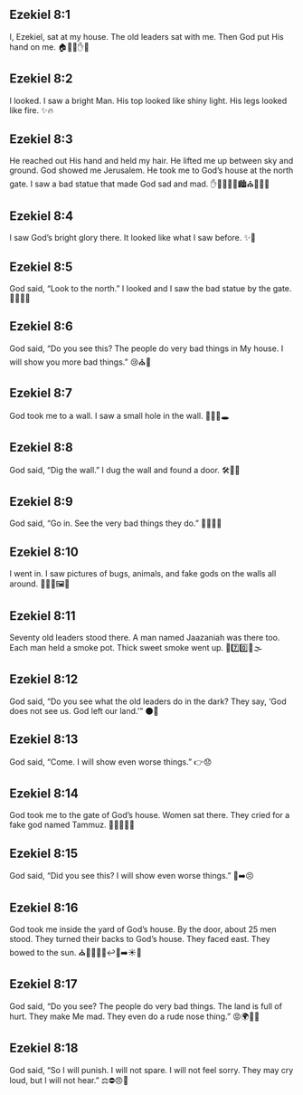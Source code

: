 ## Ezekiel 8:1
I, Ezekiel, sat at my house. The old leaders sat with me. Then God put His hand on me. 🏠👴👴✋✨
## Ezekiel 8:2
I looked. I saw a bright Man. His top looked like shiny light. His legs looked like fire. ✨🔥
## Ezekiel 8:3
He reached out His hand and held my hair. He lifted me up between sky and ground. God showed me Jerusalem. He took me to God’s house at the north gate. I saw a bad statue that made God sad and mad. ✋🙆‍♂️🛫🌌🏙️⛪🧭🗿😠
## Ezekiel 8:4
I saw God’s bright glory there. It looked like what I saw before. ✨🙏
## Ezekiel 8:5
God said, “Look to the north.” I looked and I saw the bad statue by the gate. 👀🧭🚪🗿
## Ezekiel 8:6
God said, “Do you see this? The people do very bad things in My house. I will show you more bad things.” 😢⛪🚫
## Ezekiel 8:7
God took me to a wall. I saw a small hole in the wall. 🚶‍♂️🧱🕳️
## Ezekiel 8:8
God said, “Dig the wall.” I dug the wall and found a door. 🛠️🧱🚪
## Ezekiel 8:9
God said, “Go in. See the very bad things they do.” 🚶‍♂️🚪😞
## Ezekiel 8:10
I went in. I saw pictures of bugs, animals, and fake gods on the walls all around. 🐜🐍🐺🖼️🗿
## Ezekiel 8:11
Seventy old leaders stood there. A man named Jaazaniah was there too. Each man held a smoke pot. Thick sweet smoke went up. 👴7️⃣0️⃣🫙🌫️
## Ezekiel 8:12
God said, “Do you see what the old leaders do in the dark? They say, ‘God does not see us. God left our land.’” 🌑🙈
## Ezekiel 8:13
God said, “Come. I will show even worse things.” 👉😞
## Ezekiel 8:14
God took me to the gate of God’s house. Women sat there. They cried for a fake god named Tammuz. 🚪👩‍🦱😭🗿
## Ezekiel 8:15
God said, “Did you see this? I will show even worse things.” 👀➡️😣
## Ezekiel 8:16
God took me inside the yard of God’s house. By the door, about 25 men stood. They turned their backs to God’s house. They faced east. They bowed to the sun. ⛪🚶‍♂️🚶‍♂️↩️🧭➡️☀️🙏
## Ezekiel 8:17
God said, “Do you see? The people do very bad things. The land is full of hurt. They make Me mad. They even do a rude nose thing.” 😡🌍🤕👃
## Ezekiel 8:18
God said, “So I will punish. I will not spare. I will not feel sorry. They may cry loud, but I will not hear.” ⚖️⛔😠🙉
